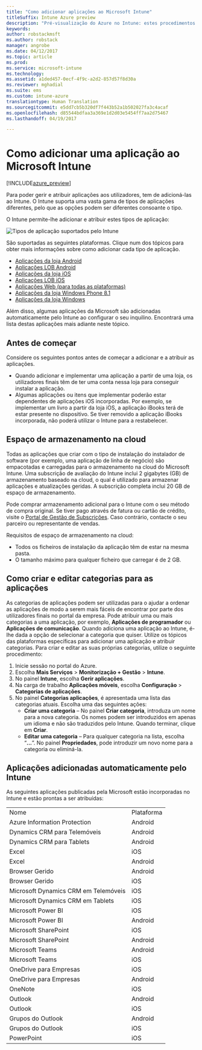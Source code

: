 ```yaml
---
title: "Como adicionar aplicações ao Microsoft Intune"
titleSuffix: Intune Azure preview
description: "Pré-visualização do Azure no Intune: estes procedimentos ajudam-no a preparar as suas aplicações no Intune para serem atribuídas a utilizadores e dispositivos. "
keywords: 
author: robstackmsft
ms.author: robstack
manager: angrobe
ms.date: 04/12/2017
ms.topic: article
ms.prod: 
ms.service: microsoft-intune
ms.technology: 
ms.assetid: a1ded457-0ecf-4f9c-a2d2-857d57f8d30a
ms.reviewer: mghadial
ms.suite: ems
ms.custom: intune-azure
translationtype: Human Translation
ms.sourcegitcommit: e5dd7cb5b320df7f443b52a1b502027fa3c4acaf
ms.openlocfilehash: d85544bdfaa3a369e1d2d03e5454ff7aa2d75467
ms.lasthandoff: 04/19/2017

---
```


# <a name="how-to-add-an-app-to-microsoft-intune"></a>Como adicionar uma aplicação ao Microsoft Intune

[!INCLUDE[azure_preview](../includes/azure_preview.md)]

Para poder gerir e atribuir aplicações aos utilizadores, tem de adicioná-las ao Intune. O Intune suporta uma vasta gama de tipos de aplicações diferentes, pelo que as opções podem ser diferentes consoante o tipo.

O Intune permite-lhe adicionar e atribuir estes tipos de aplicação:

![Tipos de aplicação suportados pelo Intune](./media/app-types.png)

São suportadas as seguintes plataformas. Clique num dos tópicos para obter mais informações sobre como adicionar cada tipo de aplicação.

- [Aplicações da loja Android](/intune-azure/manage-apps/android-store-app)
- [Aplicações LOB Android](/intune-azure/manage-apps/android-lob-app)
- [Aplicações da loja iOS](/intune-azure/manage-apps/ios-store-app)
- [Aplicações LOB iOS](/intune-azure/manage-apps/ios-lob-app)
- [Aplicações Web (para todas as plataformas)](/intune-azure/manage-apps/web-app)
- [Aplicações da loja Windows Phone 8.1](/intune-azure/manage-apps/windows-phone-8-1-store-app)
- [Aplicações da loja Windows](/intune-azure/manage-apps/windows-store-app)

Além disso, algumas aplicações da Microsoft são adicionadas automaticamente pelo Intune ao configurar o seu inquilino. Encontrará uma lista destas aplicações mais adiante neste tópico.

## <a name="before-you-start"></a>Antes de começar

Considere os seguintes pontos antes de começar a adicionar e a atribuir as aplicações.

- Quando adicionar e implementar uma aplicação a partir de uma loja, os utilizadores finais têm de ter uma conta nessa loja para conseguir instalar a aplicação.
- Algumas aplicações ou itens que implementar poderão estar dependentes de aplicações iOS incorporadas. Por exemplo, se implementar um livro a partir da loja iOS, a aplicação iBooks terá de estar presente no dispositivo. Se tiver removido a aplicação iBooks incorporada, não poderá utilizar o Intune para a restabelecer.

## <a name="cloud-storage-space"></a>Espaço de armazenamento na cloud
Todas as aplicações que criar com o tipo de instalação do instalador de software (por exemplo, uma aplicação de linha de negócio) são empacotadas e carregadas para o armazenamento na cloud do Microsoft Intune. Uma subscrição de avaliação do Intune inclui 2 gigabytes (GB) de armazenamento baseado na cloud, o qual é utilizado para armazenar aplicações e atualizações geridas. A subscrição completa inclui 20 GB de espaço de armazenamento.

Pode comprar armazenamento adicional para o Intune com o seu método de compra original.  Se tiver pago através de fatura ou cartão de crédito, visite o [Portal de Gestão de Subscrições](https://portal.office.com/adminportal/home?switchtomodern=true#/subscriptions).  Caso contrário, contacte o seu parceiro ou representante de vendas.

Requisitos de espaço de armazenamento na cloud:

-   Todos os ficheiros de instalação da aplicação têm de estar na mesma pasta.
-   O tamanho máximo para qualquer ficheiro que carregar é de 2 GB.

## <a name="how-to-create-and-edit-categories-for-apps"></a>Como criar e editar categorias para as aplicações

As categorias de aplicações podem ser utilizadas para o ajudar a ordenar as aplicações de modo a serem mais fáceis de encontrar por parte dos utilizadores finais no portal da empresa. Pode atribuir uma ou mais categorias a uma aplicação, por exemplo, **Aplicações de programador** ou **Aplicações de comunicação**.
Quando adiciona uma aplicação ao Intune, é-lhe dada a opção de selecionar a categoria que quiser. Utilize os tópicos das plataformas específicas para adicionar uma aplicação e atribuir categorias. Para criar e editar as suas próprias categorias, utilize o seguinte procedimento:

1. Inicie sessão no portal do Azure.
2. Escolha **Mais Serviços** > **Monitorização + Gestão** > **Intune**.
3. No painel **Intune**, escolha **Gerir aplicações**.
4. Na carga de trabalho **Aplicações móveis**, escolha **Configuração** > **Categorias de aplicações**.
5. No painel **Categorias aplicações**, é apresentada uma lista das categorias atuais. Escolha uma das seguintes ações:
    - **Criar uma categoria** – No painel **Criar categoria**, introduza um nome para a nova categoria. Os nomes podem ser introduzidos em apenas um idioma e não são traduzidos pelo Intune. Quando terminar, clique em **Criar**.
    - **Editar uma categoria** – Para qualquer categoria na lista, escolha “**...**”. No painel **Propriedades**, pode introduzir um novo nome para a categoria ou eliminá-la.


## <a name="apps-added-automatically-by-intune"></a>Aplicações adicionadas automaticamente pelo Intune

As seguintes aplicações publicadas pela Microsoft estão incorporadas no Intune e estão prontas a ser atribuídas:

|||
|-|-|
|Nome|Plataforma|Tipo de aplicação|
|Azure Information Protection|Android|Aplicação da loja Android gerida|
|Dynamics CRM para Telemóveis|Android|Aplicação da loja Android gerida|
|Dynamics CRM para Tablets|Android|Aplicação da loja Android gerida|
|Excel|iOS|Aplicação da loja iOS gerida|
|Excel|Android|Aplicação da loja Android gerida|
|Browser Gerido|Android|Aplicação da loja Android gerida|
|Browser Gerido|iOS|Aplicação da loja iOS gerida|
|Microsoft Dynamics CRM em Telemóveis|iOS|Aplicação da loja iOS gerida|
|Microsoft Dynamics CRM em Tablets|iOS|Aplicação da loja iOS gerida|
|Microsoft Power BI|iOS|Aplicação da loja iOS gerida|
|Microsoft Power BI|Android|Aplicação da loja Android gerida|
|Microsoft SharePoint|iOS|Aplicação da loja iOS gerida|
|Microsoft SharePoint|Android|Aplicação da loja Android gerida|
|Microsoft Teams|Android|Aplicação da loja Android gerida|
|Microsoft Teams|iOS|Aplicação da loja iOS gerida|
|OneDrive para Empresas|iOS|Aplicação da loja iOS gerida|
|OneDrive para Empresas|Android|Aplicação da loja Android gerida|
|OneNote|iOS|Aplicação da loja iOS gerida|
|Outlook|Android|Aplicação da loja Android gerida|
|Outlook|iOS|Aplicação da loja iOS gerida|
|Grupos do Outlook|Android|Aplicação da loja Android gerida|
|Grupos do Outlook|iOS|Aplicação da loja iOS gerida|
|PowerPoint|iOS|Aplicação da loja iOS gerida|

